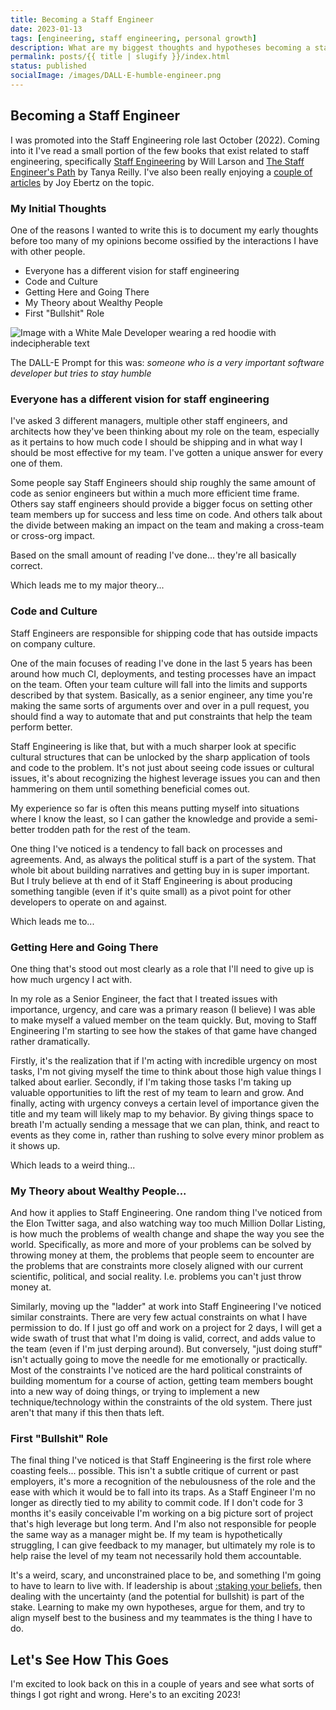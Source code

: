 ```yaml
---
title: Becoming a Staff Engineer
date: 2023-01-13
tags: [engineering, staff engineering, personal growth]
description: What are my biggest thoughts and hypotheses becoming a staff engineer
permalink: posts/{{ title | slugify }}/index.html
status: published
socialImage: /images/DALL·E-humble-engineer.png
---
```


## Becoming a Staff Engineer

I was promoted into the Staff Engineering role last October (2022). Coming into it I've read a small portion of the few books that exist related to staff engineering, specifically
[Staff Engineering](https://staffeng.com/book) by Will Larson and [The Staff Engineer's Path](https://www.oreilly.com/library/view/the-staff-engineers/9781098118723/) by Tanya Reilly. I've also been really enjoying a [couple of articles](https://jkebertz.medium.com/why-its-so-hard-to-become-a-staff-engineer-c4b94864a373) by Joy Ebertz on the topic.

### My Initial Thoughts

One of the reasons I wanted to write this is to document my early thoughts before too many of my opinions become ossified by the interactions I have with other people.

- Everyone has a different vision for staff engineering
- Code and Culture
- Getting Here and Going There
- My Theory about Wealthy People
- First "Bullshit" Role

![Image with a White Male Developer wearing a red hoodie with indecipherable text](/images/DALL·E-humble-engineer.png)

The DALL-E Prompt for this was:
_someone who is a very important software developer but tries to stay humble_

### Everyone has a different vision for staff engineering

I've asked 3 different managers, multiple other staff engineers, and architects how they've been thinking about my role on the team, especially as it pertains to how much code I should be shipping and in what way I should be most effective for my team. I've gotten a unique answer for every one of them.

Some people say Staff Engineers should ship roughly the same amount of code as senior engineers but within a much more efficient time frame. Others say staff engineers should provide a bigger focus on setting other team members up for success and less time on code. And others talk about the divide between making an impact on the team and making a cross-team or cross-org impact.

Based on the small amount of reading I've done... they're all basically correct.

Which leads me to my major theory...

### Code and Culture

Staff Engineers are responsible for shipping code that has outside impacts on company culture.

One of the main focuses of reading I've done in the last 5 years has been around how much CI, deployments, and testing processes have an impact on the team. Often your team culture will fall into the limits and supports described by that system. Basically, as a senior engineer, any time you're making the same sorts of arguments over and over in a pull request, you should find a way to automate that and put constraints that help the team perform better.

Staff Engineering is like that, but with a much sharper look at specific cultural structures that can be unlocked by the sharp application of tools and code to the problem. It's not just about seeing code issues or cultural issues, it's about recognizing the highest leverage issues you can and then hammering on them until something beneficial comes out.

My experience so far is often this means putting myself into situations where I know the least, so I can gather the knowledge and provide a semi-better trodden path for the rest of the team.

One thing I've noticed is a tendency to fall back on processes and agreements. And, as always the political stuff is a part of the system. That whole bit about building narratives and getting buy in is super important. But I truly believe at th end of it Staff Engineering is about producing something tangible (even if it's quite small) as a pivot point for other developers to operate on and against.

Which leads me to...

### Getting Here and Going There

One thing that's stood out most clearly as a role that I'll need to give up is how much urgency I act with.

In my role as a Senior Engineer, the fact that I treated issues with importance, urgency, and care was a primary reason (I believe) I was able to make myself a valued member on the team quickly. But, moving to Staff Engineering I'm starting to see how the stakes of that game have changed rather dramatically.

Firstly, it's the realization that if I'm acting with incredible urgency on most tasks, I'm not giving myself the time to think about those high value things I talked about earlier. Secondly, if I'm taking those tasks I'm taking up valuable opportunities to lift the rest of my team to learn and grow. And finally, acting with urgency conveys a certain level of importance given the title and my team will likely map to my behavior. By giving things space to breath I'm actually sending a message that we can plan, think, and react to events as they come in, rather than rushing to solve every minor problem as it shows up.

Which leads to a weird thing...

### My Theory about Wealthy People...

And how it applies to Staff Engineering. One random thing I've noticed from the Elon Twitter saga, and also watching way too much Million Dollar Listing, is how much the problems of wealth change and shape the way you see the world. Specifically, as more and more of your problems can be solved by throwing money at them, the problems that people seem to encounter are the problems that are constraints more closely aligned with our current scientific, political, and social reality. I.e. problems you can't just throw money at.

Similarly, moving up the "ladder" at work into Staff Engineering I've noticed similar constraints. There are very few actual constraints on what I have permission to do. If I just go off and work on a project for 2 days, I will get a wide swath of trust that what I'm doing is valid, correct, and adds value to the team (even if I'm just derping around). But conversely, "just doing stuff" isn't actually going to move the needle for me emotionally or practically. Most of the constraints I've noticed are the hard political constraints of building momentum for a course of action, getting team members bought into a new way of doing things, or trying to implement a new technique/technology within the constraints of the old system. There just aren't that many if this then thats left.

### First "Bullshit" Role

The final thing I've noticed is that Staff Engineering is the first role where coasting feels... possible. This isn't a subtle critique of current or past employers, it's more a recognition of the nebulousness of the role and the ease with which it would be to fall into its traps. As a Staff Engineer I'm no longer as directly tied to my ability to commit code. If I don't code for 3 months it's easily conceivable I'm working on a big picture sort of project that's high leverage but long term. And I'm also not responsible for people the same way as a manager might be. If my team is hypothetically struggling, I can give feedback to my manager, but ultimately my role is to help raise the level of my team not necessarily hold them accountable.

It's a weird, scary, and unconstrained place to be, and something I'm going to have to learn to live with. If leadership is about [:staking your beliefs](https://www.urback.net/posts/my-most-toxic-leadership-beliefs/#YourStatusisYourStake), then dealing with the uncertainty (and the potential for bullshit) is part of the stake. Learning to make my own hypotheses, argue for them, and try to align myself best to the business and my teammates is the thing I have to do.

## Let's See How This Goes

I'm excited to look back on this in a couple of years and see what sorts of things I got right and wrong. Here's to an exciting 2023!
